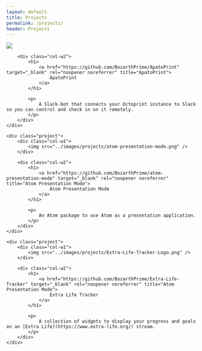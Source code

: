 ```yaml
---
layout: default
title: Projects
permalink: /projects/
header: Projects
---
```


<div id="home">
    <div class="project">
        <div class="col-w1">
            <img src="../images/projects/ApatoPrint.png" />
        </div>

        <div class="col-w2">
            <h1>
                <a href="https://github.com/BozarthPrime/ApatoPrint" target="_blank" rel="noopener noreferrer" title="ApatoPrint">
                    ApatoPrint
                </a>
            </h1>
            
            <p>
                A Slack-bot that connects your Octoprint instance to Slack so you can control and check in on it remotely.
            </p>
        </div>
    </div>

    <div class="project">
        <div class="col-w1">
            <img src="../images/projects/atom-presentation-mode.png" />
        </div>

        <div class="col-w2">
            <h1>
                <a href="https://github.com/BozarthPrime/atom-presentation-mode" target="_blank" rel="noopener noreferrer" title="Atom Presentation Mode">
                    Atom Presentation Mode
                </a>
            </h1>
            
            <p>
                An Atom package to use Atom as a presentation application.
            </p>
        </div>
    </div>

    <div class="project">
        <div class="col-w1">
            <img src="../images/projects/Extra-Life-Tracker-Logo.png" />
        </div>

        <div class="col-w2">
            <h1>
                <a href="https://github.com/BozarthPrime/Extra-Life-Tracker" target="_blank" rel="noopener noreferrer" title="Atom Presentation Mode">
                    Extra Life Tracker
                </a>
            </h1>
            
            <p>
                A collection of widgets to display your progress and goals on an [Extra Life](https://www.extra-life.org/) stream.
            </p>
        </div>
    </div>
</div>